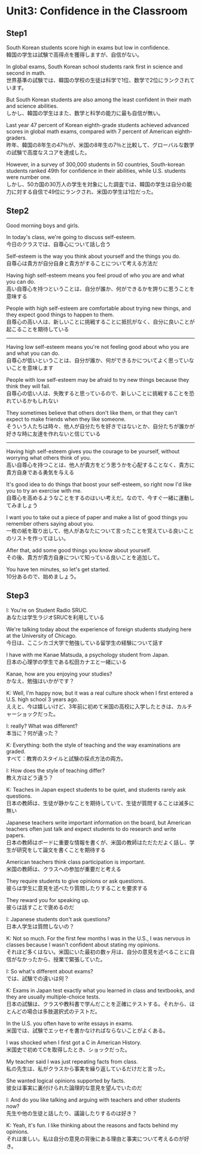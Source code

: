 # Unit3: Confidence in the Classroom

## Step1

South Korean students score high in exams but low in confidence.  
韓国の学生は試験で高得点を獲得しますが、自信がない。

In global exams, South Korean school students rank first in science and second in math.  
世界基準の試験では、韓国の学校の生徒は科学で1位、数学で2位にランクされています。

But South Korean students are also among the least confident in their math and science abilities.  
しかし、韓国の学生はまた、数学と科学の能力に最も自信が無い。

Last year 47 percent of Korean eighth-grade students achieved advanced scores in global math exams, compared with 7 percent of American eighth-graders.  
昨年、韓国の8年生の47％が、米国の8年生の7％と比較して、グローバルな数学の試験で高度なスコアを達成した。

However, in a survey of 300,000 students in 50 countries, South-korean students ranked 49th for confidence in their abilities, while U.S. students were number one.  
しかし、50カ国の30万人の学生を対象にした調査では、韓国の学生は自分の能力に対する自信で49位にランクされ、米国の学生は1位だった。

## Step2

Good morning boys and girls.

In today's class, we're going to discuss self-esteem.  
今日のクラスでは、自尊心について話し合う

Self-esteem is the way you think about yourself and the things you do.  
自尊心は貴方が自分自身と貴方がすることについて考える方法だ

Having high self-esteem means you feel proud of who you are and what you can do.  
高い自尊心を持つということは、自分が誰か、何ができるかを誇りに思うことを意味する

People with high self-esteem are comfortable about trying new things, and they expect good things to happen to them.  
自尊心の高い人は、新しいことに挑戦することに抵抗がなく、自分に良いことが起こることを期待している

---

Having low self-esteem means you're not feeling good about who you are and what you can do.  
自尊心が低いということは、自分が誰か、何ができるかについてよく思っていないことを意味します

People with low self-esteem may be afraid to try new things because they think they will fail.  
自尊心の低い人は、失敗すると思っているので、新しいことに挑戦することを恐れているかもしれない

They sometimes believe that others don't like them, or that they can't expect to make friends when they like someone.  
そういう人たちは時々、他人が自分たちを好きではないとか、自分たちが誰かが好きな時に友達を作れないと信じている

---

Having high self-esteem gives you the courage to be yourself, without worrying what others think of you.  
高い自尊心を持つことは、他人が貴方をどう思うかを心配することなく、貴方に貴方自身である勇気を与える

It's good idea to do things that boost your self-esteem, so right now I'd like you to try an exercise with me.  
自尊心を高めるようなことをするのはいい考えだ。なので、今すぐ一緒に運動してみましょう

I want you to take out a piece of paper and make a list of good things you remember others saying about you.  
一枚の紙を取り出して、他人があなたについて言ったことを覚えている良いことのリストを作ってほしい。

After that, add some good things you know about yourself.  
その後、貴方が貴方自身について知っている良いことを追加して。

You have ten minutes, so let's get started.  
10分あるので、始めましょう。

## Step3

I: You're on Student Radio SRUC.  
あなたは学生ラジオSRUCを利用している

We're talking today about the experience of foreign students studying here at the University of Chicago.  
今日は、ここシカゴ大学で勉強している留学生の経験について話す

I have with me Kanae Matsuda, a psychology student from Japan.  
日本の心理学の学生である松田カナエと一緒にいる

Kanae, how are you enjoying your studies?  
かなえ、勉強はいかがです？

K: Well, I'm happy now, but it was a real culture shock when I first entered a U.S. high school 3 years ago.  
ええと、今は嬉しいけど、3年前に初めて米国の高校に入学したときは、カルチャーショックだった。

I: really? What was different?  
本当に？何が違った？

K: Everything: both the style of teaching and the way examinations are graded.  
すべて：教育のスタイルと試験の採点方法の両方。

I: How does the style of teaching differ?  
教え方はどう違う？

K: Teaches in Japan expect students to be quiet, and students rarely ask questions.  
日本の教師は、生徒が静かなことを期待していて、生徒が質問することは滅多に無い

Japanese teachers write important information on the board, but American teachers often just talk and expect students to do research and write papers.  
日本の教師はボードに重要な情報を書くが、米国の教師はただただよく話し、学生が研究をして論文を書くことを期待する

American teachers think class participation is important.  
米国の教師は、クラスへの参加が重要だと考える

They require students to give opinions or ask questions.  
彼らは学生に意見を述べたり質問したりすることを要求する

They reward you for speaking up.  
彼らは話すことで褒めるのだ

I: Japanese students don't ask questions?  
日本人学生は質問しないの？

K: Not so much. For the first few months I was in the U.S., I was nervous in classes because I wasn't confident about stating my opinions.  
それほど多くはない。米国にいた最初の数ヶ月は、自分の意見を述べることに自信がなかったから、授業で緊張していた。

I: So what's different about exams?  
では、試験での違いは何？

K: Exams in Japan test exactly what you learned in class and textbooks, and they are usually multiple-choice tests.  
日本の試験は、クラスや教科書で学んだことを正確にテストする。それから、ほとんどの場合は多肢選択式のテストだ。

In the U.S. you often have to write essays in exams.  
米国では、試験でエッセイを書かなければならないことがよくある。

I was shocked when I first got a C in American History.  
米国史で初めてCを取得したとき、ショックだった。

My teacher said I was just repeating facts from class.  
私の先生は、私がクラスから事実を繰り返しているだけだと言った。

She wanted logical opinions supported by facts.  
彼女は事実に裏付けられた論理的な意見を望んでいたのだ

I: And do you like talking and arguing with teachers and other students now?  
先生や他の生徒と話したり、議論したりするのは好き？

K: Yeah, it's fun. I like thinking about the reasons and facts behind my opinions.  
それは楽しい。私は自分の意見の背後にある理由と事実について考えるのが好き。
